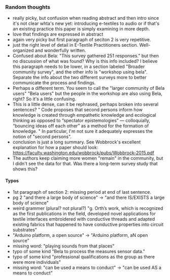### Random thoughts
- really picky, but confusion when reading abstract and then intro since it's not clear whta's new yet: introducing e-textiles to audio or if that's an existing practice this paper is simply examining in more depth.
- love that findings are expressed in abstract
- again very picky but first paragraph of seciton 2 is very repetitive.
- just the right level of detail in E-Textile Practitioners section. Well-organized and wonderfully written.
- Confused about Bela: "This survey gathered 251 responses." but then no discussion of what was found? Why is this info included? I believe this paragraph needs to be lower, in a section labeled "Broader community survey", and the other info is "workshop using bela". Separate the info about the two different surveys more to better communicate the process and findings.
- Perhaps a different term. You seem to call the "larger community of Bela users" "Bela users" but the people in the workshop are also using Bela, right? So it's a little confusing.
- This is a little dense, can it be rephrased, perhaps broken into several sentences? " Code proposes that second persons
inform how knowledge is created through empathetic knowledge and ecological thinking as opposed to “spectator epistemologies” — colloquially, “bouncing ideas off each other” as a method for the formation of knowledge. " In particular, I'm not sure it adequately expresses the notion of "second persons".
- conclusion is just a long summary. See Wobbrock's excellent explanation for how a paper should look: https://faculty.washington.edu/wobbrock/pubs/Wobbrock-2015.pdf
- The authors keep claiming more women "remain" in the community, but I didn't see the data for that. Was there a long-term survey study that shows this?

#### Typos
- 1st paragraph of section 2: missing period at end of last sentence.
- pg 2 "and there a large body of science" -> "and there IS/EXISTS a large body of science"
- weird grammer (plural? not plural?) "g. Orth’s work, which is recognized as the first publications in the field, developed novel applications for textile interfaces embroidered with conductive threads and adapted existing fabrics that happened to have conductive properties into circuit substrates"
- "Arduino platform, a open source" -> "Arduino platform, aN open source"
- missing word: "playing sounds from that places"
- typo of some kind "Bela to process the measures sensor data."
- typo of some kind "professional qualifications as the group as there were more individuals"
-  missing word: "can be used a means to conduct" -> "can be used AS a means to conduct"
